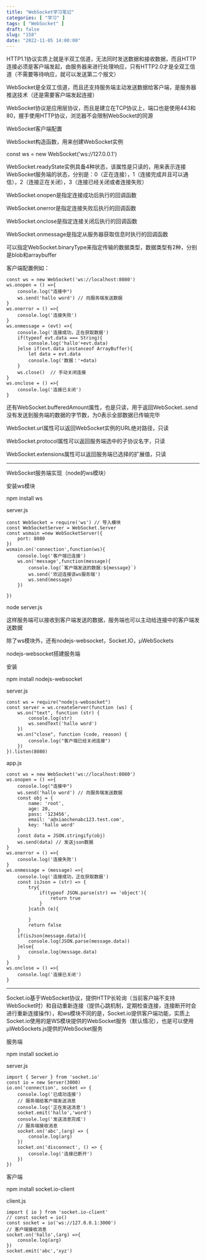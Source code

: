 ```yaml
---
title: "WebSocket学习笔记"
categories: [ "学习" ]
tags: [ "WebSocket" ]
draft: false
slug: "158"
date: "2022-11-05 14:00:00"
---
```


HTTP1.1协议实质上就是半双工信道，无法同时发送数据和接收数据，而且HTTP连接必须是客户端发起，由服务器来进行处理响应，只有HTTP2.0才是全双工信道（不需要等待响应，就可以发送第二个报文）

WebSocket是全双工信道，而且还支持服务端主动发送数据给客户端，是服务器推送技术（还是需要客户端发起连接）

WebSocket协议是应用层协议，而且是建立在TCP协议上，端口也是使用443和80，握手使用HTTP协议，浏览器不会限制WebSocket的同源


WebSocket客户端配置

WebSocket构造函数，用来创建WebSocket实例

const ws = new WebSocket('ws://127.0.0.1')

WebSocket.readyState实例具备4种状态，该属性是只读的，用来表示连接WebSocket服务端的状态，分别是：0（正在连接），1（连接完成并且可以通信），2（连接正在关闭），3（连接已经关闭或者连接失败）

WebSocket.onopen是指定连接成功后执行的回调函数

WebSocket.onerror是指定连接失败后执行的回调函数

WebSocket.onclose是指定连接关闭后执行的回调函数

WebSocket.onmessage是指定从服务器获取信息时执行的回调函数

可以指定WebSocket.binaryType来指定传输的数据类型，数据类型有2种，分别是blob和arraybuffer


客户端配置例如：

    const ws = new WebSocket('ws://localhost:8080')
    ws.onopen = () =>{
        console.log("连接中")
        ws.send('hallo word') // 向服务端发送数据
    }
    ws.onerror = () =>{
        console.log('连接失败')
    }
    ws.onmessage = (evt) =>{
        console.log('连接成功，正在获取数据')
        if(typeof evt.data === String){
            console.log('hallo'+evt.data)
        }else if(evt.data instanceof ArrayBuffer){
            let data = evt.data
            console.log('数据：'+data)
        }
        ws.close()  // 手动关闭连接
    }
    ws.onclose = () =>{
        console.log('连接已关闭')
    }


还有WebSocket.bufferedAmount属性，也是只读，用于返回WebSocket..send没有发送到服务端的数据的字节数，为0表示全部数据已传输完毕

WebSocket.url属性可以返回WebSocket实例的URL绝对路径，只读

WebSocket.protocol属性可以返回服务端选中的子协议名字，只读

WebSocket.extensions属性可以返回服务端已选择的扩展值，只读


---


WebSocket服务端实现（node的ws模块）

安装ws模块

npm install ws

server.js

    const WebSocket = require('ws') // 导入模块
    const WebSocketServer = WebSocket.Server
    const wsmain =new WebSocketServer({
        port: 8080
    })
    wsmain.on('connection',function(ws){  
        console.log('客户端已连接')
        ws.on('message',function(message){
            console.log(`客户端发送的数据:${message}`)
            ws.send('欢迎连接该ws服务端')
            ws.send(message)
        })
        
    })


node server.js


这样服务端可以接收到客户端发送的数据，服务端也可以主动给连接中的客户端发送数据


除了ws模块外，还有nodejs-websocket，Socket.IO，µWebSockets


nodejs-websocket搭建服务端

安装

npm install nodejs-websocket


server.js

    const ws = require("nodejs-websocket")
    const server = ws.createServer(function (ws) {
        ws.on("text", function (str) {
            console.log(str)
            ws.sendText('hallo word')
        })
        ws.on("close", function (code, reason) {
            console.log("客户端已经关闭连接")
        })
    }).listen(8080)

app.js


    const ws = new WebSocket('ws://localhost:8080')
    ws.onopen = () =>{
        console.log("连接中")
        ws.send('hallo word') // 向服务端发送数据
        const obj = {
            name: 'root',
            age: 20,
            pass: '123456',
            email: 'a@xiaochenabc123.test.com',
            key: 'hallo word'
        }
        const data = JSON.stringify(obj)
        ws.send(data) // 发送json数据
    }
    ws.onerror = () =>{
        console.log('连接失败')
    }
    ws.onmessage = (message) =>{
        console.log('连接成功，正在获取数据')
        const isJson = (str) => {
            try{
                if(typeof JSON.parse(str) == 'object'){
                    return true
                }
            }catch (e){

            }
            return false
        } 
        if(isJson(message.data)){
            console.log(JSON.parse(message.data)) 
        }else{
            console.log(message.data)
        }
    }
    ws.onclose = () =>{
        console.log('连接已关闭')
    }


---

Socket.io基于WebSocket协议，提供HTTP长轮询（当前客户端不支持WebSocket时）和自动重新连接（提供心跳机制，定期检查连接，连接断开时会进行重新连接操作），和ws模块不同的是，Socket.io提供客户端功能，实质上Socket.io使用的是WS模块提供的WebSocket服务（默认情况），也是可以使用µWebSockets.js提供的WebSocket服务

服务端

npm install socket.io

server.js

    import { Server } from 'socket.io'
    const io = new Server(3000)
    io.on('connection', socket => {
        console.log('已成功连接')
        // 服务端给客户端发送消息
        console.log('正在发送消息')
        socket.emit('hallo','word')
        console.log('发送消息完成')
        // 服务端接收消息
        socket.on('abc',(arg) => {
            console.log(arg)
        })
        socket.on('disconnect', () => {
            console.log('连接已断开')
        })
    })




客户端

npm install socket.io-client

client.js

    import { io } from 'socket.io-client'
    // const socket = io()
    const socket = io('ws://127.0.0.1:3000')
    // 客户端接收消息
    socket.on('hallo',(arg) =>{
        console.log(arg)
    })
    socket.emit('abc','xyz')